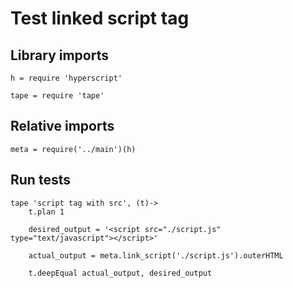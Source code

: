 # Test linked script tag

## Library imports

	h = require 'hyperscript'

	tape = require 'tape'


## Relative imports

	meta = require('../main')(h)


## Run tests

	tape 'script tag with src', (t)->
		t.plan 1

		desired_output = '<script src="./script.js" type="text/javascript"></script>'

		actual_output = meta.link_script('./script.js').outerHTML

		t.deepEqual actual_output, desired_output
